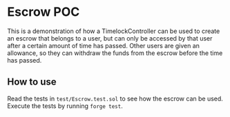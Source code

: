 # Escrow POC

This is a demonstration of how a TimelockController can be used to create an escrow that belongs to a user, but can only be accessed by that user after a certain amount of time has passed.
Other users are given an allowance, so they can withdraw the funds from the escrow before the time has passed.

## How to use

Read the tests in `test/Escrow.test.sol` to see how the escrow can be used.
Execute the tests by running `forge test`.
